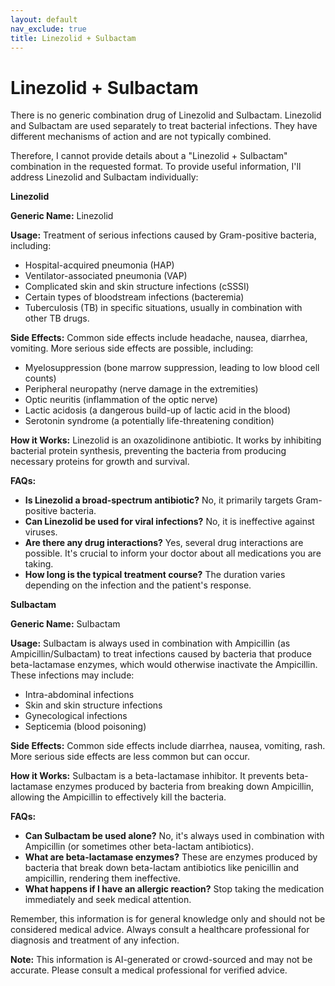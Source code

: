 ```yaml
---
layout: default
nav_exclude: true
title: Linezolid + Sulbactam
---
```


# Linezolid + Sulbactam

There is no generic combination drug of Linezolid and Sulbactam.  Linezolid and Sulbactam are used separately to treat bacterial infections.  They have different mechanisms of action and are not typically combined.

Therefore, I cannot provide details about a "Linezolid + Sulbactam" combination in the requested format.  To provide useful information, I'll address Linezolid and Sulbactam individually:


**Linezolid**

**Generic Name:** Linezolid

**Usage:**  Treatment of serious infections caused by Gram-positive bacteria, including:
* Hospital-acquired pneumonia (HAP)
* Ventilator-associated pneumonia (VAP)
* Complicated skin and skin structure infections (cSSSI)
*  Certain types of bloodstream infections (bacteremia)
* Tuberculosis (TB) in specific situations, usually in combination with other TB drugs.


**Side Effects:**  Common side effects include headache, nausea, diarrhea, vomiting.  More serious side effects are possible, including:
* Myelosuppression (bone marrow suppression, leading to low blood cell counts)
* Peripheral neuropathy (nerve damage in the extremities)
* Optic neuritis (inflammation of the optic nerve)
* Lactic acidosis (a dangerous build-up of lactic acid in the blood)
* Serotonin syndrome (a potentially life-threatening condition)


**How it Works:** Linezolid is an oxazolidinone antibiotic.  It works by inhibiting bacterial protein synthesis, preventing the bacteria from producing necessary proteins for growth and survival.


**FAQs:**

* **Is Linezolid a broad-spectrum antibiotic?** No, it primarily targets Gram-positive bacteria.
* **Can Linezolid be used for viral infections?** No, it is ineffective against viruses.
* **Are there any drug interactions?** Yes, several drug interactions are possible.  It's crucial to inform your doctor about all medications you are taking.
* **How long is the typical treatment course?** The duration varies depending on the infection and the patient's response.


**Sulbactam**

**Generic Name:** Sulbactam

**Usage:** Sulbactam is always used in combination with Ampicillin (as Ampicillin/Sulbactam) to treat infections caused by bacteria that produce beta-lactamase enzymes, which would otherwise inactivate the Ampicillin.  These infections may include:
* Intra-abdominal infections
* Skin and skin structure infections
* Gynecological infections
* Septicemia (blood poisoning)


**Side Effects:** Common side effects include diarrhea, nausea, vomiting, rash.  More serious side effects are less common but can occur.


**How it Works:** Sulbactam is a beta-lactamase inhibitor. It prevents beta-lactamase enzymes produced by bacteria from breaking down Ampicillin, allowing the Ampicillin to effectively kill the bacteria.


**FAQs:**

* **Can Sulbactam be used alone?** No, it's always used in combination with Ampicillin (or sometimes other beta-lactam antibiotics).
* **What are beta-lactamase enzymes?**  These are enzymes produced by bacteria that break down beta-lactam antibiotics like penicillin and ampicillin, rendering them ineffective.
* **What happens if I have an allergic reaction?** Stop taking the medication immediately and seek medical attention.



Remember, this information is for general knowledge only and should not be considered medical advice.  Always consult a healthcare professional for diagnosis and treatment of any infection.


**Note:** This information is AI-generated or crowd-sourced and may not be accurate. Please consult a medical professional for verified advice.